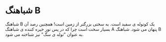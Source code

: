 # شباهنگ B

شباهنگ B یک کوتوله ی سفید است. به سختی بزرگتر از زمین است! همچنین رصد آن بسیار
سخت است چرا که در پس نور خیره کننده ی شباهنگ A پنهان می شود. شباهنگ B به عنوان
"توله ی سگ" نیز شناخته می شود.
